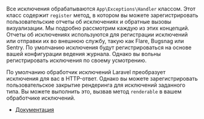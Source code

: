Все исключения обрабатываются `App\Exceptions\Handler` классом. Этот класс содержит `register` метод, 
в котором вы можете зарегистрировать пользовательские отчеты об исключениях и обратные вызовы визуализации. 
Мы подробно рассмотрим каждую из этих концепций. Отчеты об исключениях используются для регистрации исключений 
или отправки их во внешнюю службу, такую как Flare, Bugsnag или Sentry. 
По умолчанию исключения будут регистрироваться на основе вашей конфигурации ведения журнала. 
Однако вы вольны регистрировать исключения по своему усмотрению.

По умолчанию обработчик исключений Laravel преобразует исключения для вас в HTTP-ответ.
Однако вы можете зарегистрировать пользовательское закрытие рендеринга для исключений заданного типа. 
Вы можете выполнить это, вызвав метод `renderable` в вашем обработчике исключений.

[//]: # "materials"

- [Документация](https://laravel.com/docs/10.x/errors#reporting-exceptions)

[//]: # "/materials"
